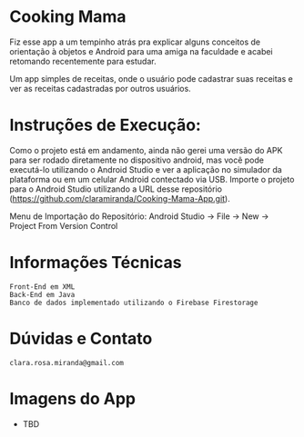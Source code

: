 # Cooking Mama
Fiz esse app a um tempinho atrás pra explicar alguns conceitos de orientação à objetos e Android para uma amiga na faculdade e acabei retomando recentemente para estudar.

Um app simples de receitas, onde o usuário pode cadastrar suas receitas e ver as receitas cadastradas por outros usuários.

# Instruções de Execução:
  Como o projeto está em andamento, ainda não gerei uma versão do APK para ser rodado diretamente no dispositivo android, mas você pode executá-lo utilizando o Android Studio e ver a aplicação no simulador da plataforma ou em um celular Android contectado via USB.
  Importe o projeto para o Android Studio utilizando a URL desse repositório (https://github.com/claramiranda/Cooking-Mama-App.git).
  
  Menu de Importação do Repositório:
    Android Studio -> File -> New -> Project From Version Control
	
# Informações Técnicas
	Front-End em XML
	Back-End em Java
	Banco de dados implementado utilizando o Firebase Firestorage
	
# Dúvidas e Contato
	clara.rosa.miranda@gmail.com


# Imagens do App
 - TBD


